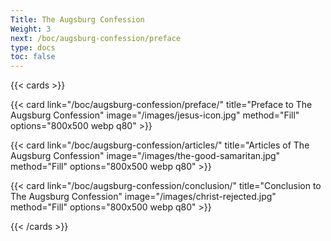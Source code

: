 ```yaml
---
Title: The Augsburg Confession
Weight: 3
next: /boc/augsburg-confession/preface
type: docs
toc: false
---
```

{{< cards >}}

  {{< card link="/boc/augsburg-confession/preface/" title="Preface to The Augsburg Confession" image="/images/jesus-icon.jpg" method="Fill" options="800x500 webp q80" >}}

  {{< card link="/boc/augsburg-confession/articles/" title="Articles of The Augsburg Confession" image="/images/the-good-samaritan.jpg" method="Fill" options="800x500 webp q80" >}}

  {{< card link="/boc/augsburg-confession/conclusion/" title="Conclusion to The Augsburg Confession" image="/images/christ-rejected.jpg" method="Fill" options="800x500 webp q80" >}}

{{< /cards >}}